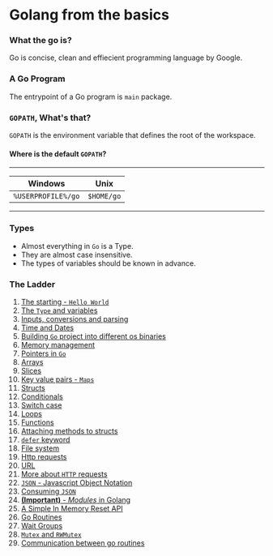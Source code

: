# Golang from the basics

### What the go is?
Go is concise, clean and effiecient programming language by Google.

### A Go Program
The entrypoint of a Go program is `main` package.

### `GOPATH`, What's that?
`GOPATH` is the environment variable that defines the root of the workspace.

#### Where is the default `GOPATH`?
___
| Windows            	| Unix       	|
|--------------------	|------------	|
| `%USERPROFILE%/go` 	| `$HOME/go` 	|
___

### Types
- Almost everything in `Go` is a Type.
- They are almost case insensitive.
- The types of variables should be known in advance.

### The Ladder
1. [The starting - `Hello World`](/01hello/main.go)
2. [The `Type` and variables](/02variables/main.go)
3. [Inputs, conversions and parsing](/03input-and-parsing/main.go)
4. [Time and Dates](/04time-and-dates/main.go)
5. [Building `Go` project into different os binaries](/05building-for-os/main.go)
6. [Memory management](/06memory-management/main.go)
7. [Pointers in `Go`](/07pointers/main.go)
8. [Arrays](/08arrays/main.go)
9. [Slices](09slices-in-go/main.go)
10. [Key value pairs - `Maps`](10maps-in-go/main.go)
11. [Structs](11structs-in-go/main.go)
12. [Conditionals](12conditionals/main.go)
13. [Switch case](13switch-case/main.go)
14. [Loops](14loops/main.go)
15. [Functions](15functions/main.go)
16. [Attaching methods to structs](16methods/main.go)
17. [`defer` keyword](17defer/main.go)
18. [File system](18file-system/main.go)
19. [Http requests](19http-requests/main.go)
20. [URL](20url/main.go)
21. [More about `HTTP` requests](21more-about-http-requests/main.go)
22. [`JSON` - Javascript Object Notation](22JSON/main.go)
23. [Consuming `JSON`](23consuming-json/main.go)
24. [**(Important)** - *Modules* in Golang](24modules/README.md)
25. [A Simple In Memory Reset API](25simple-in-memory-rest-api/main.go)
26. [Go Routines](26go-routines/main.go)
27. [Wait Groups](27wait-groups/main.go)
28. [`Mutex` and `RWMutex`](28mutex-and-rw-mutex/main.go)
28. [Communication between go routines](29channels/main.go)
